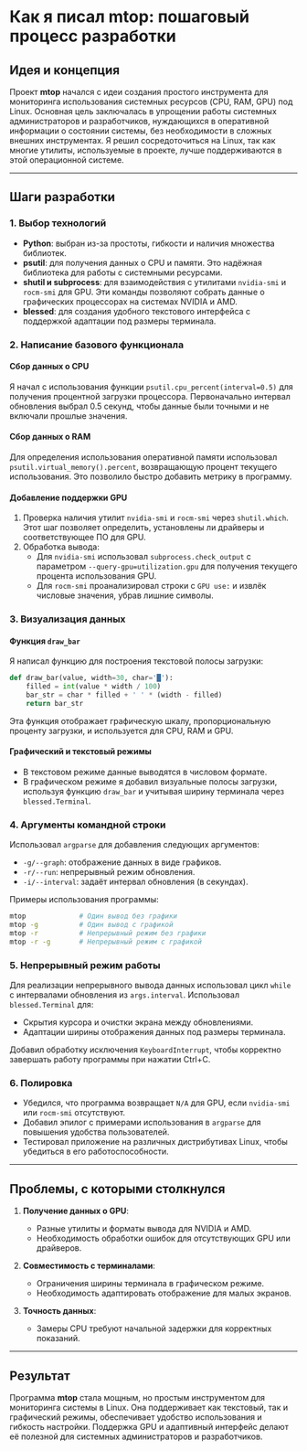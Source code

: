 # Как я писал mtop: пошаговый процесс разработки

## Идея и концепция

Проект **mtop** начался с идеи создания простого инструмента для мониторинга использования системных ресурсов (CPU, RAM, GPU) под Linux. Основная цель заключалась в упрощении работы системных администраторов и разработчиков, нуждающихся в оперативной информации о состоянии системы, без необходимости в сложных внешних инструментах. Я решил сосредоточиться на Linux, так как многие утилиты, используемые в проекте, лучше поддерживаются в этой операционной системе.

---

## Шаги разработки

### 1. Выбор технологий

- **Python**: выбран из-за простоты, гибкости и наличия множества библиотек.
- **psutil**: для получения данных о CPU и памяти. Это надёжная библиотека для работы с системными ресурсами.
- **shutil и subprocess**: для взаимодействия с утилитами `nvidia-smi` и `rocm-smi` для GPU. Эти команды позволяют собрать данные о графических процессорах на системах NVIDIA и AMD.
- **blessed**: для создания удобного текстового интерфейса с поддержкой адаптации под размеры терминала.

### 2. Написание базового функционала

#### Сбор данных о CPU
Я начал с использования функции `psutil.cpu_percent(interval=0.5)` для получения процентной загрузки процессора. Первоначально интервал обновления выбрал 0.5 секунд, чтобы данные были точными и не включали прошлые значения.

#### Сбор данных о RAM
Для определения использования оперативной памяти использовал `psutil.virtual_memory().percent`, возвращающую процент текущего использования. Это позволило быстро добавить метрику в программу.

#### Добавление поддержки GPU
1. Проверка наличия утилит `nvidia-smi` и `rocm-smi` через `shutil.which`. Этот шаг позволяет определить, установлены ли драйверы и соответствующее ПО для GPU.
2. Обработка вывода:
   - Для `nvidia-smi` использовал `subprocess.check_output` с параметром `--query-gpu=utilization.gpu` для получения текущего процента использования GPU.
   - Для `rocm-smi` проанализировал строки с `GPU use:` и извлёк числовые значения, убрав лишние символы.

### 3. Визуализация данных

#### Функция `draw_bar`
Я написал функцию для построения текстовой полосы загрузки:
```python
def draw_bar(value, width=30, char='█'):
    filled = int(value * width / 100)
    bar_str = char * filled + ' ' * (width - filled)
    return bar_str
```
Эта функция отображает графическую шкалу, пропорциональную проценту загрузки, и используется для CPU, RAM и GPU.

#### Графический и текстовый режимы
- В текстовом режиме данные выводятся в числовом формате.
- В графическом режиме я добавил визуальные полосы загрузки, используя функцию `draw_bar` и учитывая ширину терминала через `blessed.Terminal`.

### 4. Аргументы командной строки

Использовал `argparse` для добавления следующих аргументов:
- `-g/--graph`: отображение данных в виде графиков.
- `-r/--run`: непрерывный режим обновления.
- `-i/--interval`: задаёт интервал обновления (в секундах).

Примеры использования программы:
```bash
mtop             # Один вывод без графики
mtop -g          # Один вывод с графикой
mtop -r          # Непрерывный режим без графики
mtop -r -g       # Непрерывный режим с графикой
```

### 5. Непрерывный режим работы

Для реализации непрерывного вывода данных использовал цикл `while` с интервалами обновления из `args.interval`. Использовал `blessed.Terminal` для:
- Скрытия курсора и очистки экрана между обновлениями.
- Адаптации ширины отображения данных под размеры терминала.

Добавил обработку исключения `KeyboardInterrupt`, чтобы корректно завершать работу программы при нажатии Ctrl+C.

### 6. Полировка

- Убедился, что программа возвращает `N/A` для GPU, если `nvidia-smi` или `rocm-smi` отсутствуют.
- Добавил эпилог с примерами использования в `argparse` для повышения удобства пользователей.
- Тестировал приложение на различных дистрибутивах Linux, чтобы убедиться в его работоспособности.

---

## Проблемы, с которыми столкнулся

1. **Получение данных о GPU**:
   - Разные утилиты и форматы вывода для NVIDIA и AMD.
   - Необходимость обработки ошибок для отсутствующих GPU или драйверов.

2. **Совместимость с терминалами**:
   - Ограничения ширины терминала в графическом режиме.
   - Необходимость адаптировать отображение для малых экранов.

3. **Точность данных**:
   - Замеры CPU требуют начальной задержки для корректных показаний.

---

## Результат

Программа **mtop** стала мощным, но простым инструментом для мониторинга системы в Linux. Она поддерживает как текстовый, так и графический режимы, обеспечивает удобство использования и гибкость настройки. Поддержка GPU и адаптивный интерфейс делают её полезной для системных администраторов и разработчиков.

